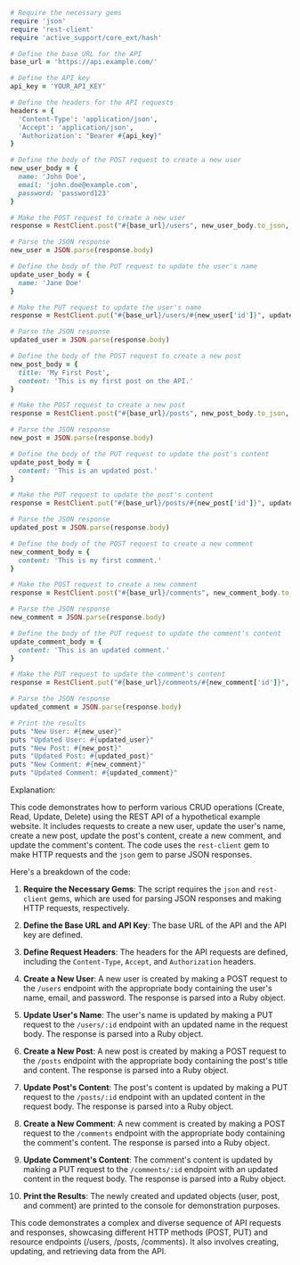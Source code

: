 ```ruby
# Require the necessary gems
require 'json'
require 'rest-client'
require 'active_support/core_ext/hash'

# Define the base URL for the API
base_url = 'https://api.example.com/'

# Define the API key
api_key = 'YOUR_API_KEY'

# Define the headers for the API requests
headers = {
  'Content-Type': 'application/json',
  'Accept': 'application/json',
  'Authorization': "Bearer #{api_key}"
}

# Define the body of the POST request to create a new user
new_user_body = {
  name: 'John Doe',
  email: 'john.doe@example.com',
  password: 'password123'
}

# Make the POST request to create a new user
response = RestClient.post("#{base_url}/users", new_user_body.to_json, headers)

# Parse the JSON response
new_user = JSON.parse(response.body)

# Define the body of the PUT request to update the user's name
update_user_body = {
  name: 'Jane Doe'
}

# Make the PUT request to update the user's name
response = RestClient.put("#{base_url}/users/#{new_user['id']}", update_user_body.to_json, headers)

# Parse the JSON response
updated_user = JSON.parse(response.body)

# Define the body of the POST request to create a new post
new_post_body = {
  title: 'My First Post',
  content: 'This is my first post on the API.'
}

# Make the POST request to create a new post
response = RestClient.post("#{base_url}/posts", new_post_body.to_json, headers)

# Parse the JSON response
new_post = JSON.parse(response.body)

# Define the body of the PUT request to update the post's content
update_post_body = {
  content: 'This is an updated post.'
}

# Make the PUT request to update the post's content
response = RestClient.put("#{base_url}/posts/#{new_post['id']}", update_post_body.to_json, headers)

# Parse the JSON response
updated_post = JSON.parse(response.body)

# Define the body of the POST request to create a new comment
new_comment_body = {
  content: 'This is my first comment.'
}

# Make the POST request to create a new comment
response = RestClient.post("#{base_url}/comments", new_comment_body.to_json, headers)

# Parse the JSON response
new_comment = JSON.parse(response.body)

# Define the body of the PUT request to update the comment's content
update_comment_body = {
  content: 'This is an updated comment.'
}

# Make the PUT request to update the comment's content
response = RestClient.put("#{base_url}/comments/#{new_comment['id']}", update_comment_body.to_json, headers)

# Parse the JSON response
updated_comment = JSON.parse(response.body)

# Print the results
puts "New User: #{new_user}"
puts "Updated User: #{updated_user}"
puts "New Post: #{new_post}"
puts "Updated Post: #{updated_post}"
puts "New Comment: #{new_comment}"
puts "Updated Comment: #{updated_comment}"
```

Explanation:

This code demonstrates how to perform various CRUD operations (Create, Read, Update, Delete) using the REST API of a hypothetical example website. It includes requests to create a new user, update the user's name, create a new post, update the post's content, create a new comment, and update the comment's content. The code uses the `rest-client` gem to make HTTP requests and the `json` gem to parse JSON responses.

Here's a breakdown of the code:

1. **Require the Necessary Gems**: The script requires the `json` and `rest-client` gems, which are used for parsing JSON responses and making HTTP requests, respectively.

2. **Define the Base URL and API Key**: The base URL of the API and the API key are defined.

3. **Define Request Headers**: The headers for the API requests are defined, including the `Content-Type`, `Accept`, and `Authorization` headers.

4. **Create a New User**: A new user is created by making a POST request to the `/users` endpoint with the appropriate body containing the user's name, email, and password. The response is parsed into a Ruby object.

5. **Update User's Name**: The user's name is updated by making a PUT request to the `/users/:id` endpoint with an updated name in the request body. The response is parsed into a Ruby object.

6. **Create a New Post**: A new post is created by making a POST request to the `/posts` endpoint with the appropriate body containing the post's title and content. The response is parsed into a Ruby object.

7. **Update Post's Content**: The post's content is updated by making a PUT request to the `/posts/:id` endpoint with an updated content in the request body. The response is parsed into a Ruby object.

8. **Create a New Comment**: A new comment is created by making a POST request to the `/comments` endpoint with the appropriate body containing the comment's content. The response is parsed into a Ruby object.

9. **Update Comment's Content**: The comment's content is updated by making a PUT request to the `/comments/:id` endpoint with an updated content in the request body. The response is parsed into a Ruby object.

10. **Print the Results**: The newly created and updated objects (user, post, and comment) are printed to the console for demonstration purposes.

This code demonstrates a complex and diverse sequence of API requests and responses, showcasing different HTTP methods (POST, PUT) and resource endpoints (/users, /posts, /comments). It also involves creating, updating, and retrieving data from the API.